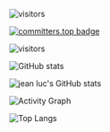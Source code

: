 </p>

![visitors](https://visitor-badge.glitch.me/badge?page_id=jeanluckawel.jeanluckawel)

[![committers.top badge](https://user-badge.committers.top/congo_private/jeanluckawel.svg)](https://user-badge.committers.top/congo_private/jeanluckawel)

![visitors](https://visitor-badge.glitch.me/badge?page_id=jeanluckawel.jeanluckawel)



![GitHub stats](https://github-readme-stats.vercel.app/api?username=jeanluckawel&count_private=true&theme=material-palenight&&include_all_commits=true&hide_border=true)



![jean luc's GitHub stats](https://github-readme-streak-stats.herokuapp.com/?user=jeanluckawel&theme=material-palenight&hide_border=true&count_private=true)


![Activity Graph](https://activity-graph.herokuapp.com/graph?username=jeanluckawel&theme=material-palenight)

![Top Langs](https://github-readme-stats.vercel.app/api/top-langs/?username=jeanluckawel&hide_border=true&layout=compact&count_private=true&theme=material-palenight)
